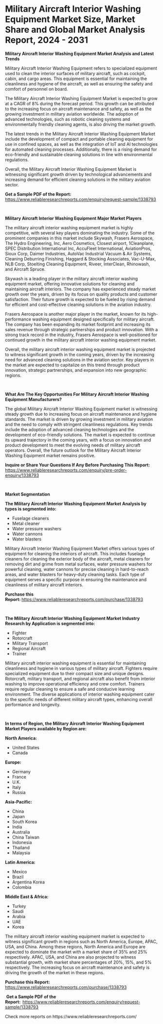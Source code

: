 <p><h1>Military Aircraft Interior Washing Equipment Market Size, Market Share and Global Market Analysis Report, 2024 - 2031</h1></p><p><strong>Military Aircraft Interior Washing Equipment Market Analysis and Latest Trends</strong></p>
<p><p>Military Aircraft Interior Washing Equipment refers to specialized equipment used to clean the interior surfaces of military aircraft, such as cockpit, cabin, and cargo areas. This equipment is essential for maintaining the cleanliness and hygiene of the aircraft, as well as ensuring the safety and comfort of personnel on board.</p><p>The Military Aircraft Interior Washing Equipment Market is expected to grow at a CAGR of 8% during the forecast period. This growth can be attributed to the increasing focus on aircraft maintenance and safety, as well as the growing investment in military aviation worldwide. The adoption of advanced technologies, such as robotic cleaning systems and environmentally friendly cleaning agents, is also driving the market growth.</p><p>The latest trends in the Military Aircraft Interior Washing Equipment Market include the development of compact and portable cleaning equipment for use in confined spaces, as well as the integration of IoT and AI technologies for automated cleaning processes. Additionally, there is a rising demand for eco-friendly and sustainable cleaning solutions in line with environmental regulations.</p><p>Overall, the Military Aircraft Interior Washing Equipment Market is witnessing significant growth driven by technological advancements and increasing demand for efficient cleaning solutions in the military aviation sector.</p></p>
<p><strong>Get a Sample PDF of the Report:&nbsp;</strong> <a href="https://www.reliableresearchreports.com/enquiry/request-sample/1338793">https://www.reliableresearchreports.com/enquiry/request-sample/1338793</a></p>
<p>&nbsp;</p>
<p><strong>Military Aircraft Interior Washing Equipment Major Market Players</strong></p>
<p><p>The military aircraft interior washing equipment market is highly competitive, with several key players dominating the industry. Some of the prominent companies in this market include Skywash, Frasers Aerospace, The Hydro Engineering, Inc, Aero Cosmetics, Closest airport, 1Cleanplane, SPEC Distribution International Inc, AccuFleet International, AviationPros, Sioux Corp, Daimer Industries, AutoVac Industrial Vacuum & Air Systems, Cleaning Deburring Finishing, Haggard & Stocking Associates, Vac-U-Max, NLB Corp, Stoelting Cleaning Equipment, Riveer, InterClean, Rhinowash, and Aircraft Spruce.</p><p>Skywash is a leading player in the military aircraft interior washing equipment market, offering innovative solutions for cleaning and maintaining aircraft interiors. The company has experienced steady market growth over the years, driven by its focus on quality products and customer satisfaction. Their future growth is expected to be fueled by rising demand for efficient and cost-effective cleaning solutions in the aviation industry.</p><p>Frasers Aerospace is another major player in the market, known for its high-performance washing equipment designed specifically for military aircraft. The company has been expanding its market footprint and increasing its sales revenue through strategic partnerships and product innovation. With a strong track record in the industry, Frasers Aerospace is well-positioned for continued growth in the military aircraft interior washing equipment market.</p><p>Overall, the military aircraft interior washing equipment market is projected to witness significant growth in the coming years, driven by the increasing need for advanced cleaning solutions in the aviation sector. Key players in the market are expected to capitalize on this trend through product innovation, strategic partnerships, and expansion into new geographic regions.</p></p>
<p>&nbsp;</p>
<p><strong>What Are The Key Opportunities For Military Aircraft Interior Washing Equipment Manufacturers?</strong></p>
<p><p>The global Military Aircraft Interior Washing Equipment market is witnessing steady growth due to increasing focus on aircraft maintenance and hygiene standards. The market is driven by growing investment in military aviation and the need to comply with stringent cleanliness regulations. Key trends include the adoption of advanced cleaning technologies and the development of eco-friendly solutions. The market is expected to continue its upward trajectory in the coming years, with a focus on innovation and product development to meet the evolving needs of military aircraft operators. Overall, the future outlook for the Military Aircraft Interior Washing Equipment market remains positive.</p></p>
<p><strong>Inquire or Share Your Questions If Any Before Purchasing This Report:</strong> <a href="https://www.reliableresearchreports.com/enquiry/pre-order-enquiry/1338793">https://www.reliableresearchreports.com/enquiry/pre-order-enquiry/1338793</a></p>
<p>&nbsp;</p>
<p><strong>Market Segmentation</strong></p>
<p><strong>The Military Aircraft Interior Washing Equipment Market Analysis by types is segmented into:</strong></p>
<p><ul><li>Fuselage cleaners</li><li>Metal cleaner</li><li>Water pressure washers</li><li>Water cannons</li><li>Water blasters</li></ul></p>
<p><p>Military Aircraft Interior Washing Equipment Market offers various types of equipment for cleaning the interiors of aircraft. This includes fuselage cleaners for cleaning the exterior body of the aircraft, metal cleaners for removing dirt and grime from metal surfaces, water pressure washers for powerful cleaning, water cannons for precise cleaning in hard-to-reach areas, and water blasters for heavy-duty cleaning tasks. Each type of equipment serves a specific purpose in ensuring the maintenance and cleanliness of military aircraft interiors.</p></p>
<p><strong>Purchase this Report:&nbsp;</strong><a href="https://www.reliableresearchreports.com/purchase/1338793">https://www.reliableresearchreports.com/purchase/1338793</a></p>
<p>&nbsp;</p>
<p><strong>The Military Aircraft Interior Washing Equipment Market Industry Research by Application is segmented into:</strong></p>
<p><ul><li>Fighter</li><li>Rotorcraft</li><li>Military Transport</li><li>Regional Aircraft</li><li>Trainer</li></ul></p>
<p><p>Military aircraft interior washing equipment is essential for maintaining cleanliness and hygiene in various types of military aircraft. Fighters require specialized equipment due to their compact size and unique designs. Rotorcraft, military transport, and regional aircraft also benefit from interior washing to improve operational efficiency and crew comfort. Trainers require regular cleaning to ensure a safe and conducive learning environment. The diverse applications of interior washing equipment cater to the specific needs of different military aircraft types, enhancing overall performance and longevity.</p></p>
<p>&nbsp;</p>
<p><strong>In terms of Region, the Military Aircraft Interior Washing Equipment Market Players available by Region are:</strong></p>
<p>
    <p> <strong> North America: </strong>
        <ul>
            <li>United States</li>
            <li>Canada</li>
        </ul>
        </p> 
    <p> <strong> Europe: </strong>
        <ul>
            <li>Germany</li>
            <li>France</li>
            <li>U.K.</li>
            <li>Italy</li>
            <li>Russia</li>
        </ul>
        </p> 
    <p> <strong> Asia-Pacific: </strong>
        <ul>
            <li>China</li>
            <li>Japan</li>
            <li>South Korea</li>
            <li>India</li>
            <li>Australia</li>
            <li>China Taiwan</li>
            <li>Indonesia</li>
            <li>Thailand</li>
            <li>Malaysia</li>
        </ul>
        </p> 
    <p> <strong> Latin America: </strong>
        <ul>
            <li>Mexico</li>
            <li>Brazil</li>
            <li>Argentina Korea</li>
            <li>Colombia</li>
        </ul>
        </p> 
    <p> <strong> Middle East & Africa: </strong>
        <ul>
            <li>Turkey</li>
            <li>Saudi</li>
            <li>Arabia</li>
            <li>UAE</li>
            <li>Korea</li>
        </ul>
    </p>
    </p>
<p><p>The military aircraft interior washing equipment market is expected to witness significant growth in regions such as North America, Europe, APAC, USA, and China. Among these regions, North America and Europe are expected to dominate the market with a market share of 35% and 25% respectively. APAC, USA, and China are also projected to witness substantial growth, with market share percentages of 20%, 15%, and 5% respectively. The increasing focus on aircraft maintenance and safety is driving the growth of the market in these regions.</p></p>
<p><strong>Purchase this Report: </strong><a href="https://www.reliableresearchreports.com/purchase/1338793">https://www.reliableresearchreports.com/purchase/1338793</a></p>
<p>&nbsp;<strong>Get a Sample PDF of the Report:&nbsp;&nbsp;</strong><a href="https://www.reliableresearchreports.com/enquiry/request-sample/1338793">https://www.reliableresearchreports.com/enquiry/request-sample/1338793</a></p>
<p><strong></strong></p>
<p>Check more reports on https://www.reliableresearchreports.com/</p>